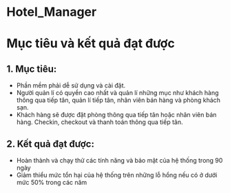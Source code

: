 # Hotel_Manager
# Mục tiêu và kết quả đạt được
## 1. Mục tiêu:
* Phần mềm phải dễ sử dụng và cài đặt.
* Người quản lí có quyền cao nhất và quản lí những mục như khách hàng thông qua tiếp tân, quản lí tiếp tân, nhân viên bán hàng và phòng khách sạn.
* Khách hàng sẽ được đặt phòng thông qua tiếp tân hoặc nhân viên bán hàng. Checkin, checkout và thanh toán thông qua tiếp tân.
## 2. Kết quả đạt được:
* Hoàn thành và chạy thử các tính năng và bảo mật của hệ thống trong 90 ngày
* Giảm thiểu mức tổn hại của hệ thống trên những lỗ hổng nếu có ở dưới mức 50% trong các năm
